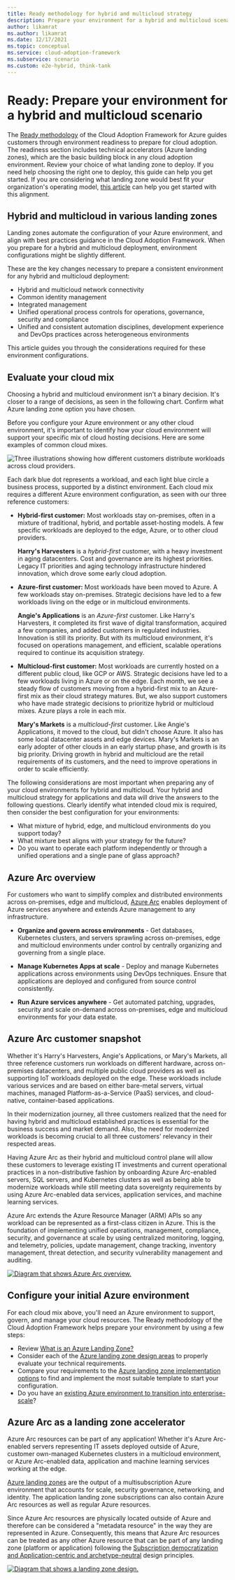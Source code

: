 ```yaml
---
title: Ready methodology for hybrid and multicloud strategy
description: Prepare your environment for a hybrid and multicloud scenario with Azure landing zones.
author: likamrat
ms.author: likamrat
ms.date: 12/17/2021
ms.topic: conceptual
ms.service: cloud-adoption-framework
ms.subservice: scenario
ms.custom: e2e-hybrid, think-tank
---
```


<!-- docutune:casing "Harry's Harvesters" "Angie's Applications" "Mary's Markets" -->

# Ready: Prepare your environment for a hybrid and multicloud scenario

The [Ready methodology](../../ready/index.md) of the Cloud Adoption Framework for Azure guides customers through environment readiness to prepare for cloud adoption. The readiness section includes technical accelerators (Azure landing zones), which are the basic building block in any cloud adoption environment. Review your choice of what landing zone to deploy. If you need help choosing the right one to deploy, this guide can help you get started. If you are considering what landing zone would best fit your organization's operating model, [this article](../../ready/landing-zone/choose-landing-zone-option.md) can help you get started with this alignment.

## Hybrid and multicloud in various landing zones

Landing zones automate the configuration of your Azure environment, and align with best practices guidance in the Cloud Adoption Framework. When you prepare for a hybrid and multicloud deployment, environment configurations might be slightly different.

These are the key changes necessary to prepare a consistent environment for any hybrid and multicloud deployment:

- Hybrid and multicloud network connectivity
- Common identity management
- Integrated management
- Unified operational process controls for operations, governance, security and compliance
- Unified and consistent automation disciplines, development experience and DevOps practices across heterogeneous environments

This article guides you through the considerations required for these environment configurations.

## Evaluate your cloud mix

Choosing a hybrid and multicloud environment isn't a binary decision. It's closer to a range of decisions, as seen in the following chart. Confirm what Azure landing zone option you have chosen.

Before you configure your Azure environment or any other cloud environment, it's important to identify how your cloud environment will support your specific mix of cloud hosting decisions. Here are some examples of common cloud mixes.

![Three illustrations showing how different customers distribute workloads across cloud providers.](../../_images/hybrid/cloud-mix.png)

Each dark blue dot represents a workload, and each light blue circle a business process, supported by a distinct environment. Each cloud mix requires a different Azure environment configuration, as seen with our three reference customers:

- **Hybrid-first customer:** Most workloads stay on-premises, often in a mixture of traditional, hybrid, and portable asset-hosting models. A few specific workloads are deployed to the edge, Azure, or to other cloud providers.

  **Harry's Harvesters** is a *hybrid-first* customer, with a heavy investment in aging datacenters. Cost and governance are its highest priorities. Legacy IT priorities and aging technology infrastructure hindered innovation, which drove some early cloud adoption.

- **Azure-first customer:** Most workloads have been moved to Azure. A few workloads stay on-premises. Strategic decisions have led to a few workloads living on the edge or in multicloud environments.

  **Angie's Applications** is an *Azure-first* customer. Like Harry's Harvesters, it completed its first wave of digital transformation, acquired a few companies, and added customers in regulated industries. Innovation is still its priority. But with its multicloud environment, it's focused on operations management, and efficient, scalable operations required to continue its acquisition strategy.

- **Multicloud-first customer:** Most workloads are currently hosted on a different public cloud, like GCP or AWS. Strategic decisions have led to a few workloads living in Azure or on the edge. Each month, we see a steady flow of customers moving from a hybrid-first mix to an Azure-first mix as their cloud strategy matures. But, we also support customers who have made strategic decisions to prioritize hybrid or multicloud mixes. Azure plays a role in each mix.

  **Mary's Markets** is a *multicloud-first* customer. Like Angie's Applications, it moved to the cloud, but didn't choose Azure. It also has some local datacenter assets and edge devices. Mary's Markets is an early adopter of other clouds in an early startup phase, and growth is its big priority. Driving growth in hybrid and multicloud are the retail requirements of its customers, and the need to improve operations in order to scale efficiently.

The following considerations are most important when preparing any of your cloud environments for hybrid and multicloud. Your hybrid and multicloud strategy for applications and data will drive the answers to the following questions. Clearly identify what intended cloud mix is required, then consider the best configuration for your environments:

- What mixture of hybrid, edge, and multicloud environments do you support today?
- What mixture best aligns with your strategy for the future?
- Do you want to operate each platform independently or through a unified operations and a single pane of glass approach?

## Azure Arc overview

For customers who want to simplify complex and distributed environments across on-premises, edge and multicloud, [Azure Arc](https://azure.microsoft.com/services/azure-arc/) enables deployment of Azure services anywhere and extends Azure management to any infrastructure.

- **Organize and govern across environments** - Get databases, Kubernetes clusters, and servers sprawling across on-premises, edge and multicloud environments under control by centrally organizing and governing from a single place.

- **Manage Kubernetes Apps at scale** - Deploy and manage Kubernetes applications across environments using DevOps techniques. Ensure that applications are deployed and configured from source control consistently.

- **Run Azure services anywhere** - Get automated patching, upgrades, security and scale on-demand across on-premises, edge and multicloud environments for your data estate.

## Azure Arc customer snapshot

Whether it's Harry's Harvesters, Angie's Applications, or Mary's Markets, all three reference customers run workloads on different hardware, across on-premises datacenters, and multiple public cloud providers as well as supporting IoT workloads deployed on the edge. These workloads include various services and are based on either bare-metal servers, virtual machines, managed Platform-as-a-Service (PaaS) services, and cloud-native, container-based applications.

In their modernization journey, all three customers realized that the need for having hybrid and multicloud established practices is essential for the business success and market demand. Also, the need for modernized workloads is becoming crucial to all three customers' relevancy in their respected areas.

Having Azure Arc as their hybrid and multicloud control plane will allow these customers to leverage existing IT investments and current operational practices in a non-distributive fashion by onboarding Azure Arc-enabled servers, SQL servers, and Kubernetes clusters as well as being able to modernize workloads while still meeting data sovereignty requirements by using Azure Arc-enabled data services, application services, and machine learning services.

Azure Arc extends the Azure Resource Manager (ARM) APIs so any workload can be represented as a first-class citizen in Azure. This is the foundation of implementing unified operations, management, compliance, security, and governance at scale by using centralized monitoring, logging, and telemetry, policies, update management, change tracking, inventory management, threat detection, and security vulnerability management and auditing.

[ ![Diagram that shows Azure Arc overview.](./media/azure-arc-overview.png)](./media/azure-arc-overview.png#lightbox)

## Configure your initial Azure environment

For each cloud mix above, you'll need an Azure environment to support, govern, and manage your cloud resources. The Ready methodology of the Cloud Adoption Framework helps prepare your environment by using a few steps:

- Review [What is an Azure Landing Zone?](/azure/cloud-adoption-framework/ready/landing-zone/)
- Consider each of the [Azure landing zone design areas](../../ready/landing-zone/design-areas.md) to properly evaluate your technical requirements.
- Compare your requirements to the [Azure landing zone implementation options](../../ready/landing-zone/implementation-options.md) to find and implement the most suitable template to start your configuration.
- Do you have an [existing Azure environment to transition into enterprise-scale](../../ready/enterprise-scale/transition.md)?

## Azure Arc as a landing zone accelerator

Azure Arc resources can be part of any application! Whether it's Azure Arc-enabled servers representing IT assets deployed outside of Azure, customer own-managed Kubernetes clusters in a multicloud environment, or Azure Arc-enabled data, application and machine learning services working at the edge.

[Azure landing zones](/azure/cloud-adoption-framework/ready/landing-zone/) are the output of a multisubscription Azure environment that accounts for scale, security governance, networking, and identity. The application landing zone subscriptions can also contain Azure Arc resources as well as regular Azure resources.

Since Azure Arc resources are physically located outside of Azure and therefore can be considered a "metadata resource" in the way they are represented in Azure. Consequently, this means that Azure Arc resources can be treated as any other Azure resource that can be part of any landing zone (platform or application) following the [Subscription democratization and Application-centric and archetype-neutral](/azure/cloud-adoption-framework/ready/enterprise-scale/design-principles) design principles.

[ ![Diagram that shows a landing zone design.](./media/lz-design-revised.png)](./media/lz-design-revised.png#lightbox)

<!-- ## Modify your environment to reflect your cloud mix

All three customers will have to deliver on slightly different *strategic* requirements to succeed in their digital transformation.

- **Harry's Harvesters** will need to focus on a **migration and governance** strategy to achieve cost controls, while ensure continued compliance.
- **Angie's Applications** will continue to invest in **innovation** but also needs to focus on a strategy to **optimize operations**, as they innovate.
- **Mary's Markets** will need to focus on **migration** and **scaling operations** to continue to grow their market share.

These customer all have different strategic, operational, governance, and environmental requirements. There is no one-size-fits-all solution to prepare them for their unique journeys to hybrid and multicloud. But they do all have one common need before they make impactful decisions: visibility.

Starting on different paths, each customer's first step in its cloud journey is the same: to onboard hybrid and multicloud assets into Azure Arc at no costs, and **gain visibility across workloads and cloud providers**. While their strategic focus will differ, **the starting point remains the Cloud Adoption Framework**, each accomplishing its strategic objective by following guidance in different methodologies.

![Illustration showing three customer stories and their intended cloud mix during their hybrid and multicloud journey.](../../_images/hybrid/customer-stories-hybrid-multicloud.png)

- **Harry's Harvesters** needs visibility into inventory and costs. Following guidance in the Strategy and Govern methodologies, it will focus on governance and cloud migration to reduce cost and shift to OPEX cost models.
- **Angie's Applications** needs connectivity between clouds and new operational innovations. It will follow guidance in the Innovate and Manage methodologies, with a focus on cloud-native innovation and Azure landing zones for cross-cloud connectivity.
- **Mary's Markets** needs to scale workloads, and support demand from retail customers. It will follow guidance in the Migrate and Manage methodologies, focusing first on the operations baseline to prepare for scale, then a limited migration to Azure.

![Illustration showing three customer stories and each customer's intended cloud mix during their hybrid and multicloud journey.](../../_images/hybrid/customer-stories-hybrid-multicloud-2.png)

Each customer now needs to address network, identity, governance, and operations management to ensure proper environmental configuration. With their slightly different requirements for operations and environmental configuration, they'll use different implementation options with Azure landing zones:

- **Harry's Harvesters**' operational requirement is to modernize existing operations into new environments, and quickly build a compliant environment for its entire datacenter in Azure. It's ambitious plan is to migrate out of its organization's local datacenters, requiring compliance from day 1. The fastest path to its objectives is via enterprise-scale landing zones.
- **Angie's Applications**' operational requirement is to ensure consistent environmental configuration and control, adding hybrid and multicloud configuration to existing environments. It started with a smaller landing zone footprint and grew over time, and it's now in the *expand* phase of the *start small and expand* approach to Azure landing zones. The company will use the operations baseline in the Manage methodology and the decision trees in the Ready methodology to move forward.
- **Mary's Markets** has an operational goal to configure Azure and a hybrid environment to work with existing cloud configurations, using third-party options to extend its multicloud expertise to Azure and a hybrid environment configuration. The organization has invested heavily in Terraform to build their multicloud environments. It will start with the CAF Terraform modules to start small and expand into the hybrid environment, integrating with their existing cloud solutions.

## Support the most appropriate cloud mix

After establishing your Azure environment, consider modifications to:

- **Identity:** Which cloud will host your primary identity provider? If that provider is outside of Azure, you might need to integrate your identity provider with Azure Active Directory. For more information, see [Identity providers for external identities](/azure/active-directory/external-identities/identity-providers).
- **Public network connectivity:** Best practices suggest that all ingress and egress traffic should route through one cloud platform when possible. But your requirements or cloud mix might require more of a peer model. This arrangement is especially common if your cloud mix is used to satisfy redundancy and reliability requirements. How will you configure connectivity between each cloud platform and the public internet?
- **Backup and recovery:** It's common for customers to centralize their backup and recovery strategy around the most reliable provider in their cloud mix. Often the result is that one of the cloud providers serves as a shared recovery center. Azure Backup and Azure Site Recovery can help in each case.
- **Cloud platform connectivity:** If your cloud platforms will share common recovery, operations, or governance resources, you might require connectivity between each cloud platform. How will you configure connectivity between each cloud platform?

### The most important consideration

**Will you operate each cloud independently or through a unified central operations approach?**

Independent operations can double or triple your total cost of ownership (TCO). For some customers, TCO cost increases can be multiplied by over 10 times. To minimize costs and demands on your staff, a unified operations approach is best for all cloud mixes for your hybrid and multicloud strategy.

![Illustration showing an overview of the visibility created across processes and controls of unified operations.](../../_images/hybrid/unified-operations-processes-controls.png)

To learn more about unified operations and your cloud operations, see the articles on [unified operations](./unified-operations.md), [governance](./govern.md), and [operations management](./manage.md) for hybrid and multicloud solutions.

## Next steps

For more guidance for your cloud adoption journey, see the following articles:

- [Hybrid and multicloud migration](./migrate.md)
- [Govern hybrid and multicloud environments](./govern.md)
- [Manage hybrid and multicloud environments](./manage.md)
- [Enterprise-scale support for hybrid and multicloud](../hybrid/enterprise-scale-landing-zone.md) -->
